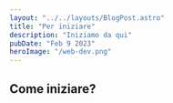 ```yaml
---
layout: "../../layouts/BlogPost.astro"
title: "Per iniziare"
description: "Iniziamo da qui"
pubDate: "Feb 9 2023"
heroImage: "/web-dev.png"
---
```


## Come iniziare?

